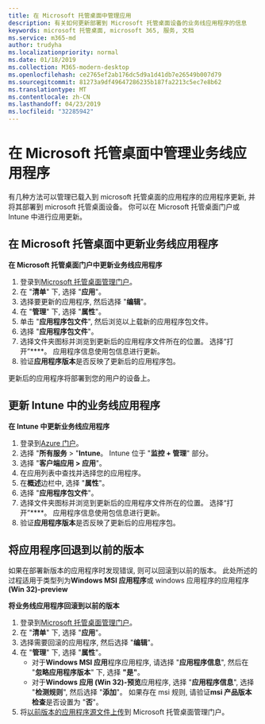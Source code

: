 ```yaml
---
title: 在 Microsoft 托管桌面中管理应用
description: 有关如何更新部署到 Microsoft 托管桌面设备的业务线应用程序的信息
keywords: microsoft 托管桌面, microsoft 365, 服务, 文档
ms.service: m365-md
author: trudyha
ms.localizationpriority: normal
ms.date: 01/18/2019
ms.collection: M365-modern-desktop
ms.openlocfilehash: ce2765ef2ab176dc5d9a1d41db7e26549b007d79
ms.sourcegitcommit: 81273a9df49647286235b187fa2213c5ec7e8b62
ms.translationtype: MT
ms.contentlocale: zh-CN
ms.lasthandoff: 04/23/2019
ms.locfileid: "32285942"
---
```

# <a name="manage-line-of-business-apps-in-microsoft-managed-desktop"></a>在 Microsoft 托管桌面中管理业务线应用程序

<!--Application management -->

有几种方法可以管理已载入到 microsoft 托管桌面的应用程序的应用程序更新, 并将其部署到 microsoft 托管桌面设备。 你可以在 Microsoft 托管桌面门户或 Intune 中进行应用更新。 

<span id="update-app-mmd" />

## <a name="update-line-of-business-apps-in-microsoft-managed-desktop"></a>在 Microsoft 托管桌面中更新业务线应用程序

**在 Microsoft 托管桌面门户中更新业务线应用程序**
1. 登录到[Microsoft 托管桌面管理门户](http://aka.ms/mmdportal)。
2. 在 "**清单**" 下, 选择 "**应用**"。  
3. 选择要更新的应用程序, 然后选择 "**编辑**"。
4. 在 "**管理**" 下, 选择 "**属性**"。 
5. 单击 "**应用程序包文件**", 然后浏览以上载新的应用程序包文件。
6. 选择 "**应用程序包文件**"。
7. 选择文件夹图标并浏览到更新后的应用程序文件所在的位置。 选择“打开”****。 应用程序信息使用包信息进行更新。
8. 验证**应用程序版本**是否反映了更新后的应用程序包。 

更新后的应用程序将部署到您的用户的设备上。

<span id="update-app-intune" />

## <a name="update-line-of-business-apps-in-intune"></a>更新 Intune 中的业务线应用程序

**在 Intune 中更新业务线应用程序**
1. 登录到[Azure 门户](https://azure.portal.com)。
2. 选择 "**所有服务** > "**Intune**。 Intune 位于 "**监控 + 管理**" 部分。
3. 选择 "**客户端应用 > 应用**"。
4. 在应用列表中查找并选择您的应用程序。
5. 在**概述**边栏中, 选择 "**属性**"。
6. 选择 "**应用程序包文件**"。
7. 选择文件夹图标并浏览到更新后的应用程序文件所在的位置。 选择“打开”****。 应用程序信息使用包信息进行更新。
8. 验证**应用程序版本**是否反映了更新后的应用程序包。

<span id="roll-back-app-mmd" />

## <a name="roll-back-an-app-to-a-previous-version"></a>将应用程序回退到以前的版本

如果在部署新版本的应用程序时发现错误, 则可以回滚到以前的版本。 此处所述的过程适用于类型列为**Windows MSI 应用程序**或 windows 应用程序的应用程序 **(Win 32)-preview**

**将业务线应用程序回滚到以前的版本**

1. 登录到[Microsoft 托管桌面管理门户](http://aka.ms/mmdportal)。
2. 在 "**清单**" 下, 选择 "**应用**"。  
3. 选择需要回滚的应用程序, 然后选择 "**编辑**"。
4. 在 "**管理**" 下, 选择 "**属性**"。 
    - 对于**Windows MSI 应用**程序应用程序, 请选择 "**应用程序信息**", 然后在 "**忽略应用程序版本**" 下, 选择 **"是"**。
    - 对于**Windows 应用 (Win 32)-预览**应用程序, 选择 "**应用程序信息**", 选择 "**检测规则**", 然后选择 "**添加**"。 
    如果存在 msi 规则, 请验证**msi 产品版本检查**是否设置为 "**否**"。
5. 将[以前版本的应用程序源文件上传](../get-started/deploy-apps.md)到 Microsoft 托管桌面管理门户。  

